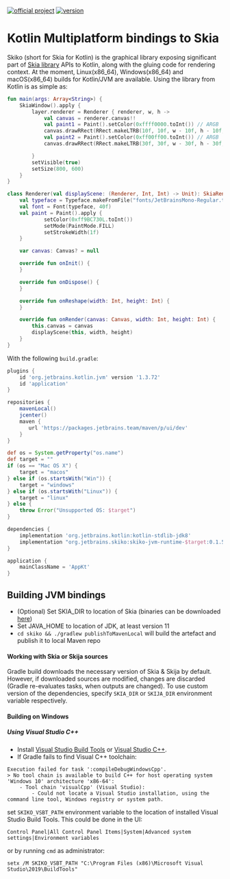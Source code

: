 [![official project](http://jb.gg/badges/official.svg)](https://confluence.jetbrains.com/display/ALL/JetBrains+on+GitHub)
[![version](https://img.shields.io/badge/dynamic/json.svg?color=orange&label=latest%20version&query=%24.tag_name&url=https%3A%2F%2Fgithub.com%2FJetBrains%2Fskiko%2Freleases%2Flatest)](https://github.com/JetBrains/skiko/releases/latest)
# Kotlin Multiplatform bindings to Skia #

Skiko (short for Skia for Kotlin) is the graphical library exposing significant part
of [Skia library](https://skia.org) APIs to Kotlin, along with the gluing code for rendering context.
At the moment, Linux(x86_64), Windows(x86_64) and macOS(x86_64) builds for Kotlin/JVM are available.
Using the library from Kotlin is as simple as:
```kotlin
fun main(args: Array<String>) {
    SkiaWindow().apply {
        layer.renderer = Renderer { renderer, w, h ->
            val canvas = renderer.canvas!!
            val paint1 = Paint().setColor(0xffff0000.toInt()) // ARGB
            canvas.drawRRect(RRect.makeLTRB(10f, 10f, w - 10f, h - 10f, 5f), paint1)
            val paint2 = Paint().setColor(0xff00ff00.toInt()) // ARGB
            canvas.drawRRect(RRect.makeLTRB(30f, 30f, w - 30f, h - 30f, 10f), paint2)

        }
        setVisible(true)
        setSize(800, 600)
    }
}

class Renderer(val displayScene: (Renderer, Int, Int) -> Unit): SkiaRenderer {
    val typeface = Typeface.makeFromFile("fonts/JetBrainsMono-Regular.ttf")
    val font = Font(typeface, 40f)
    val paint = Paint().apply {
            setColor(0xff9BC730L.toInt())
            setMode(PaintMode.FILL)
            setStrokeWidth(1f)
    }

    var canvas: Canvas? = null

    override fun onInit() {
    }

    override fun onDispose() {
    }

    override fun onReshape(width: Int, height: Int) {
    }

    override fun onRender(canvas: Canvas, width: Int, height: Int) {
        this.canvas = canvas
        displayScene(this, width, height)
    }
}
```
With the following `build.gradle`:
```groovy
plugins {
    id 'org.jetbrains.kotlin.jvm' version '1.3.72'
    id 'application'
}

repositories {
    mavenLocal()
    jcenter()
    maven {
       url 'https://packages.jetbrains.team/maven/p/ui/dev'
    }
}

def os = System.getProperty("os.name")
def target = ""
if (os == "Mac OS X") {
    target = "macos"
} else if (os.startsWith("Win")) {
    target = "windows"
} else if (os.startsWith("Linux")) {
    target = "linux"
} else {
    throw Error("Unsupported OS: $target")
}

dependencies {
    implementation 'org.jetbrains.kotlin:kotlin-stdlib-jdk8'
    implementation "org.jetbrains.skiko:skiko-jvm-runtime-$target:0.1.5"
}

application {
    mainClassName = 'AppKt'
}
```

## Building JVM bindings

* (Optional) Set SKIA_DIR to location of Skia (binaries can be downloaded 
[here](https://bintray.com/beta/#/jetbrains/skija/Skia?tab=files))
* Set JAVA_HOME to location of JDK, at least version 11
* `cd skiko && ./gradlew publishToMavenLocal` will build the artefact and publish it to local Maven repo

#### Working with Skia or Skija sources

Gradle build downloads the necessary version of Skia & Skija by default.
However, if downloaded sources are modified, changes are discarded (Gradle
re-evaluates tasks, when outputs are changed).
To use custom version of the dependencies, specify `SKIA_DIR` or `SKIJA_DIR` environment variable
respectively.

#### Building on Windows

##### Using Visual Studio C++
* Install [Visual Studio Build Tools](https://visualstudio.microsoft.com/visual-cpp-build-tools/) or
[Visual Studio C++](https://visualstudio.microsoft.com/vs/features/cplusplus/).
* If Gradle fails to find Visual C++ toolchain:
```
Execution failed for task ':compileDebugWindowsCpp'.
> No tool chain is available to build C++ for host operating system 'Windows 10' architecture 'x86-64':
    - Tool chain 'visualCpp' (Visual Studio):
        - Could not locate a Visual Studio installation, using the command line tool, Windows registry or system path.
```
set `SKIKO_VSBT_PATH` environment variable to the location of installed Visual Studio Build Tools. 
This could be done in the UI:
```
Control Panel|All Control Panel Items|System|Advanced system settings|Environment variables
```
or by running `cmd` as administrator:
```
setx /M SKIKO_VSBT_PATH "C:\Program Files (x86)\Microsoft Visual Studio\2019\BuildTools"
```
